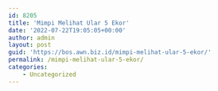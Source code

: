 ```yaml
---
id: 8205
title: 'Mimpi Melihat Ular 5 Ekor'
date: '2022-07-22T19:05:05+00:00'
author: admin
layout: post
guid: 'https://bos.awn.biz.id/mimpi-melihat-ular-5-ekor/'
permalink: /mimpi-melihat-ular-5-ekor/
categories:
    - Uncategorized
---
```


